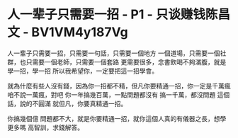 # 人一辈子只需要一招 - P1 - 只谈赚钱陈昌文 - BV1VM4y187Vg

人一輩子只需要一招，只需要一句話，只需要一個地方 一個道場，只需要一個社群，也只需要一個老師，只需要一個套路 更需要很多，念書飲喝不夠滿腹，就是學一招，學一招 所以我希望你，一定要把這一招學會。

就為什麼有些人沒有錢，因為你一招都不精，但凡你要精通一招，你一定是千萬瘋 咱不說一萬瘋，對吧 你一年搞幾百萬，一點問題都沒有 搞一千萬，都沒問題 這個話，說的不圓滿 就但凡，你要真精通一招。

你搞幾個億 問題都不大，就是你要精通一招，就你這個人真的有儀器之長，想學更多嗎 高智訓，求錢解答。